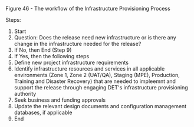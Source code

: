 Figure 46 - The workflow of the Infrastructure Provisioning Process

Steps:

1. Start
2. Question: Does the release need new infrastructure or is there any change in the infrastructure needed for the release?
3. If No, then End (Step 9)
4. If Yes, then the following steps
5. Define new project infrastructure requirements
6. Identify infrastructure resources and services in all applicable environments (Zone 1, Zone 2 (UAT/QA), Staging (MPE), Production, Training and Disaster Recovery) that are needed to impleemnt and support the release through engaging DET's infrastructure provisioning authority
7. Seek business and funding approvals
8. Update the relevant design documents and configuration management databases, if applicable
9. End 
